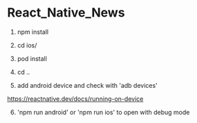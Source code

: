 # React_Native_News

1. npm install

2. cd ios/

3. pod install

4. cd ..

5. add android device and check with 'adb devices'

  https://reactnative.dev/docs/running-on-device

6. 'npm run android' or 'npm run ios' to open with debug mode
